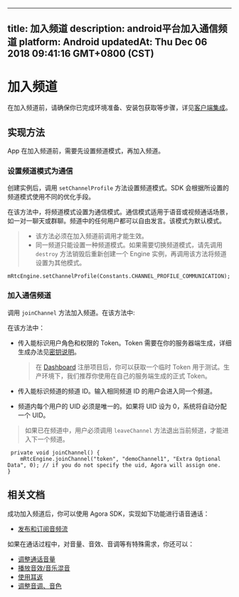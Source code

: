 
---
title: 加入频道
description: android平台加入通信频道
platform: Android
updatedAt: Thu Dec 06 2018 09:41:16 GMT+0800 (CST)
---
# 加入频道
在加入频道前，请确保你已完成环境准备、安装包获取等步骤，详见[客户端集成](../../cn/Voice/android_audio.md)。

## 实现方法

App 在加入频道前，需要先设置频道模式，再加入频道。

### 设置频道模式为通信
创建实例后，调用 `setChannelProfile` 方法设置频道模式。SDK 会根据所设置的频道模式使用不同的优化手段。 

在该方法中，将频道模式设置为通信模式。通信模式适用于语音或视频通话场景，如一对一聊天或群聊。频道中的任何用户都可以自由发言。该模式为默认模式。

> - 该方法必须在加入频道前调用才能生效。
> - 同一频道只能设置一种频道模式。如果需要切换频道模式，请先调用 `destroy` 方法销毁后重新创建一个 Engine 实例，再调用该方法将频道设置为其他模式。

```
mRtcEngine.setChannelProfile(Constants.CHANNEL_PROFILE_COMMUNICATION);
```

### 加入通信频道
调用 `joinChannel` 方法加入频道。在该方法中:

在该方法中：

-   传入能标识用户角色和权限的 Token。Token 需要在你的服务器端生成，详细生成办法见[密钥说明](../../cn/Voice/token.md)。

	> 在 [Dashboard](https://dashboard.agora.io/) 注册项目后，你可以获取一个临时 Token 用于测试。生产环境下，我们推荐你使用在自己的服务端生成的正式 Token。
-   传入能标识频道的频道 ID。输入相同频道 ID 的用户会进入同一个频道。
-   频道内每个用户的 UID 必须是唯一的。如果将 UID 设为 0，系统将自动分配一个 UID。

> 如果已在频道中，用户必须调用 `leaveChannel` 方法退出当前频道，才能进入下一个频道。

```
 private void joinChannel() {
    mRtcEngine.joinChannel("token", "demoChannel1", "Extra Optional Data", 0); // if you do not specify the uid, Agora will assign one.
}
```

## 相关文档

成功加入频道后，你可以使用 Agora SDK，实现如下功能进行语音通话：
* [发布和订阅音频流](../../cn/Voice/publish_android_audio.md)

如果在通话过程中，对音量、音效、音调等有特殊需求，你还可以：
* [调整通话音量](../../cn/Voice/volume_android_audio.md)
* [播放音效/音乐混音](../../cn/Voice/effect_mixing_android_audio.md)
* [使用耳返](../../cn/Voice/in-ear_android_audio.md)
* [调整音调、音色](../../cn/Voice/voice_effect_android_audio.md)
